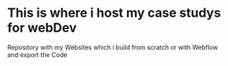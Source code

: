 # This is where i host my case studys for webDev
 Repository with my Websites which i build from scratch or with Webflow and export the Code
